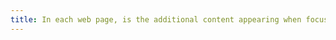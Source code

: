 ```yaml
---
title: In each web page, is the additional content appearing when focused or when hovering over a [user interface component](#composant-d-interface) controllable by the user (excluding special cases)?
---
```

